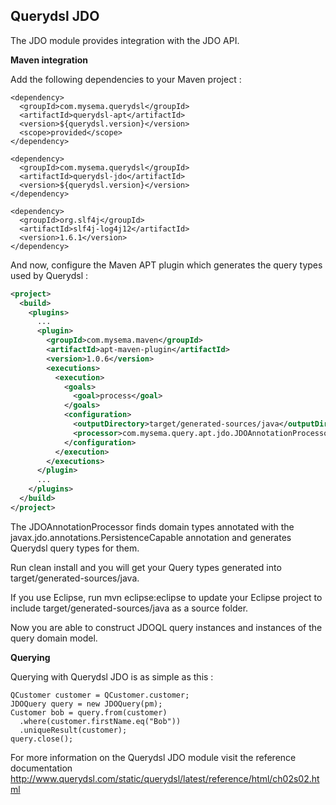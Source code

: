 ## Querydsl JDO

The JDO module provides integration with the JDO API.

**Maven integration**

 Add the following dependencies to your Maven project :

    <dependency>
      <groupId>com.mysema.querydsl</groupId>
      <artifactId>querydsl-apt</artifactId>
      <version>${querydsl.version}</version>
      <scope>provided</scope>
    </dependency>        
        
    <dependency>
      <groupId>com.mysema.querydsl</groupId>
      <artifactId>querydsl-jdo</artifactId>
      <version>${querydsl.version}</version>
    </dependency>
    
    <dependency>
      <groupId>org.slf4j</groupId>
      <artifactId>slf4j-log4j12</artifactId>
      <version>1.6.1</version>
    </dependency>    

And now, configure the Maven APT plugin which generates the query types used by Querydsl :

```XML
<project>
  <build>
    <plugins>
      ...
      <plugin>
        <groupId>com.mysema.maven</groupId>
        <artifactId>apt-maven-plugin</artifactId>
        <version>1.0.6</version>
        <executions>
          <execution>
            <goals>
              <goal>process</goal>
            </goals>
            <configuration>
              <outputDirectory>target/generated-sources/java</outputDirectory>
              <processor>com.mysema.query.apt.jdo.JDOAnnotationProcessor</processor>
            </configuration>
          </execution>
        </executions>
      </plugin>
      ...
    </plugins>
  </build>
</project>
```

The JDOAnnotationProcessor finds domain types annotated with the javax.jdo.annotations.PersistenceCapable annotation and generates Querydsl query types for them.

Run clean install and you will get your Query types generated into target/generated-sources/java.

If you use Eclipse, run mvn eclipse:eclipse to update your Eclipse project to include target/generated-sources/java as a source folder.

Now you are able to construct JDOQL query instances and instances of the query domain model. 

**Querying**

Querying with Querydsl JDO is as simple as this :

    QCustomer customer = QCustomer.customer;
    JDOQuery query = new JDOQuery(pm);
    Customer bob = query.from(customer)
      .where(customer.firstName.eq("Bob"))
      .uniqueResult(customer);
    query.close();

For more information on the Querydsl JDO module visit the reference documentation http://www.querydsl.com/static/querydsl/latest/reference/html/ch02s02.html